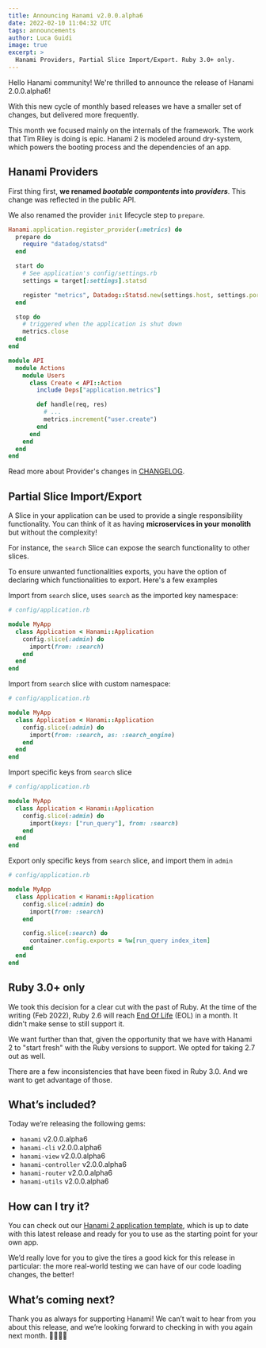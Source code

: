 ```yaml
---
title: Announcing Hanami v2.0.0.alpha6
date: 2022-02-10 11:04:32 UTC
tags: announcements
author: Luca Guidi
image: true
excerpt: >
  Hanami Providers, Partial Slice Import/Export. Ruby 3.0+ only.
---
```


Hello Hanami community! We're thrilled to announce the release of Hanami 2.0.0.alpha6!

With this new cycle of monthly based releases we have a smaller set of changes, but delivered more frequently.

This month we focused mainly on the internals of the framework.
The work that Tim Riley is doing is epic.
Hanami 2 is modeled around dry-system, which powers the booting process and the dependencies of an app.

## Hanami Providers

First thing first, **we renamed _bootable compontents_ into _providers_**.
This change was reflected in the public API.

We also renamed the provider `init` lifecycle step to `prepare`.

```ruby
Hanami.application.register_provider(:metrics) do
  prepare do
    require "datadog/statsd"
  end

  start do
    # See application's config/settings.rb
    settings = target[:settings].statsd

    register "metrics", Datadog::Statsd.new(settings.host, settings.port)
  end

  stop do
    # triggered when the application is shut down
    metrics.close
  end
end
```

```ruby
module API
  module Actions
    module Users
      class Create < API::Action
        include Deps["application.metrics"]

        def handle(req, res)
          # ...
          metrics.increment("user.create")
        end
      end
    end
  end
end
```

Read more about Provider's changes in [CHANGELOG](https://github.com/hanami/hanami/blob/main/CHANGELOG.md#v200alpha6---2022-02-10).

## Partial Slice Import/Export

A Slice in your application can be used to provide a single responsibility functionality.
You can think of it as having **microservices in your monolith** but without the complexity!

For instance, the `search` Slice can expose the search functionality to other slices.

To ensure unwanted functionalities exports, you have the option of declaring which functionalities to export.
Here's a few examples

Import from `search` slice, uses `search` as the imported key namespace:

```ruby
# config/application.rb

module MyApp
  class Application < Hanami::Application
    config.slice(:admin) do
      import(from: :search)
    end
  end
end
```

Import from `search` slice with custom namespace:

```ruby
# config/application.rb

module MyApp
  class Application < Hanami::Application
    config.slice(:admin) do
      import(from: :search, as: :search_engine)
    end
  end
end
```

Import specific keys from `search` slice

```ruby
# config/application.rb

module MyApp
  class Application < Hanami::Application
    config.slice(:admin) do
      import(keys: ["run_query"], from: :search)
    end
  end
end
```

Export only specific keys from `search` slice, and import them in `admin`

```ruby
# config/application.rb

module MyApp
  class Application < Hanami::Application
    config.slice(:admin) do
      import(from: :search)
    end

    config.slice(:search) do
      container.config.exports = %w[run_query index_item]
    end
  end
end
```

## Ruby 3.0+ only

We took this decision for a clear cut with the past of Ruby.
At the time of the writing (Feb 2022), Ruby 2.6 will reach [End Of Life](https://www.ruby-lang.org/en/downloads/branches/) (EOL) in a month.
It didn't make sense to still support it.

We want further than that, given the opportunity that we have with Hanami 2 to "start fresh" with the Ruby versions to support.
We opted for taking 2.7 out as well.

There are a few inconsistencies that have been fixed in Ruby 3.0.
And we want to get advantage of those.

## What’s included?

Today we’re releasing the following gems:

- `hanami` v2.0.0.alpha6
- `hanami-cli` v2.0.0.alpha6
- `hanami-view` v2.0.0.alpha6
- `hanami-controller` v2.0.0.alpha6
- `hanami-router` v2.0.0.alpha6
- `hanami-utils` v2.0.0.alpha6

## How can I try it?

You can check out our [Hanami 2 application template](https://github.com/hanami/hanami-2-application-template), which is up to date with this latest release and ready for you to use as the starting point for your own app.

We’d really love for you to give the tires a good kick for this release in particular: the more real-world testing we can have of our code loading changes, the better!

## What’s coming next?

Thank you as always for supporting Hanami! We can’t wait to hear from you about this release, and we’re looking forward to checking in with you again next month. 🙇🏻‍♂️🌸
